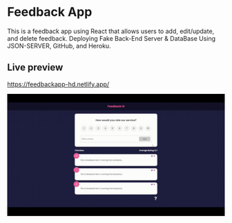 # Feedback App

This is a feedback app using React that allows users to add, edit/update, and delete feedback. Deploying Fake Back-End Server & DataBase Using JSON-SERVER, GitHub, and Heroku.

## Live preview

https://feedbackapp-hd.netlify.app/

![Feedback app](Feedback%20App.gif)
